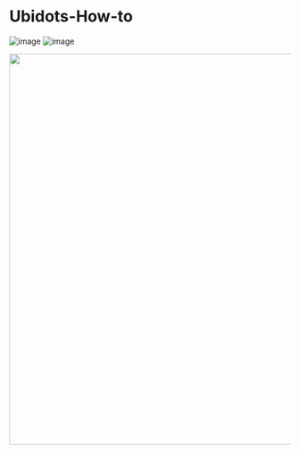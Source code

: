 # Ubidots-How-to 
![image](https://user-images.githubusercontent.com/42245728/226696161-3a9d5bcb-cff5-4b63-9d31-0594b4dee729.png)
![image](https://user-images.githubusercontent.com/42245728/226696210-9409479b-62f9-46a1-a749-45cde10c62bb.png)

<img src = "https://user-images.githubusercontent.com/42245728/226702770-1718dc72-9453-4c7d-9020-1fb9d2fe31e0.gif" width = "700"/>

